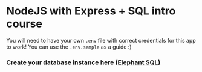 # NodeJS with Express + SQL intro course

You will need to have your own `.env` file with correct credentials for this app to work! You can use the `.env.sample` as a guide :)

### Create your database instance here ([Elephant SQL](https://www.elephantsql.com/))
